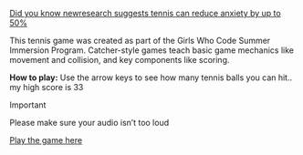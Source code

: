 [Did you know newresearch suggests tennis can reduce anxiety by up to 50%](https://floridatennis.com/blogs/news/sounds-good-new-research-suggests-tennis-can-reduce-anxiety-by-up-to-50#:~:text=Daily%20Mail's%20Roger%20Dobson%20reports,brain%20because%20of%20the%20rhythm.)

This tennis game was created as part of the Girls Who Code Summer Immersion Program. Catcher-style games teach basic game mechanics like movement and collision, and key components like scoring.  

**How to play:** Use the arrow keys to see how many tennis balls you can hit.. my high score is 33

>[!IMPORTANT]
>Please make sure your audio isn’t too loud

[Play the game here](https://hellosamm.github.io/GirlsWhoCode/)
